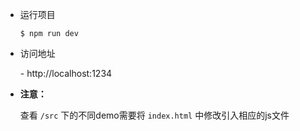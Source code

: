 - 运行项目

  ```
  $ npm run dev
  ```

- 访问地址

  \- http://localhost:1234

- **注意：**

  查看 `/src` 下的不同demo需要将 `index.html` 中修改引入相应的js文件